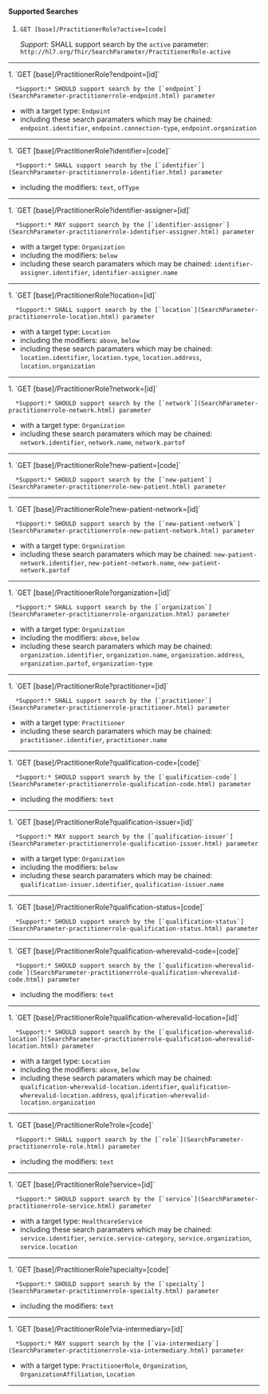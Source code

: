 #### Supported Searches

1. `GET [base]/PractitionerRole?active=[code]`

      *Support:* SHALL support search by the `active` parameter: `http://hl7.org/fhir/SearchParameter/PractitionerRole-active`
<hr />
1. `GET [base]/PractitionerRole?endpoint=[id]`

      *Support:* SHOULD support search by the [`endpoint`](SearchParameter-practitionerrole-endpoint.html) parameter
   - with a target type:  `Endpoint`   
   - including these search paramaters which may be chained:  `endpoint.identifier`, `endpoint.connection-type`, `endpoint.organization`
<hr />
1. `GET [base]/PractitionerRole?identifier=[code]`

      *Support:* SHALL support search by the [`identifier`](SearchParameter-practitionerrole-identifier.html) parameter  
   - including the modifiers:  `text`, `ofType`   
<hr />
1. `GET [base]/PractitionerRole?identifier-assigner=[id]`

      *Support:* MAY support search by the [`identifier-assigner`](SearchParameter-practitionerrole-identifier-assigner.html) parameter
   - with a target type:  `Organization`
   - including the modifiers:  `below`  
   - including these search paramaters which may be chained:  `identifier-assigner.identifier`, `identifier-assigner.name`
<hr />
1. `GET [base]/PractitionerRole?location=[id]`

      *Support:* SHALL support search by the [`location`](SearchParameter-practitionerrole-location.html) parameter
   - with a target type:  `Location`
   - including the modifiers:  `above`, `below`  
   - including these search paramaters which may be chained:  `location.identifier`, `location.type`, `location.address`, `location.organization`
<hr />
1. `GET [base]/PractitionerRole?network=[id]`

      *Support:* SHOULD support search by the [`network`](SearchParameter-practitionerrole-network.html) parameter
   - with a target type:  `Organization`   
   - including these search paramaters which may be chained:  `network.identifier`, `network.name`, `network.partof`
<hr />
1. `GET [base]/PractitionerRole?new-patient=[code]`

      *Support:* SHOULD support search by the [`new-patient`](SearchParameter-practitionerrole-new-patient.html) parameter     
<hr />
1. `GET [base]/PractitionerRole?new-patient-network=[id]`

      *Support:* SHOULD support search by the [`new-patient-network`](SearchParameter-practitionerrole-new-patient-network.html) parameter
   - with a target type:  `Organization`   
   - including these search paramaters which may be chained:  `new-patient-network.identifier`, `new-patient-network.name`, `new-patient-network.partof`
<hr />
1. `GET [base]/PractitionerRole?organization=[id]`

      *Support:* SHALL support search by the [`organization`](SearchParameter-practitionerrole-organization.html) parameter
   - with a target type:  `Organization`
   - including the modifiers:  `above`, `below`  
   - including these search paramaters which may be chained:  `organization.identifier`, `organization.name`, `organization.address`, `organization.partof`, `organization-type`
<hr />
1. `GET [base]/PractitionerRole?practitioner=[id]`

      *Support:* SHALL support search by the [`practitioner`](SearchParameter-practitionerrole-practitioner.html) parameter
   - with a target type:  `Practitioner`   
   - including these search paramaters which may be chained:  `practitioner.identifier`, `practitioner.name`
<hr />
1. `GET [base]/PractitionerRole?qualification-code=[code]`

      *Support:* SHOULD support search by the [`qualification-code`](SearchParameter-practitionerrole-qualification-code.html) parameter  
   - including the modifiers:  `text`   
<hr />
1. `GET [base]/PractitionerRole?qualification-issuer=[id]`

      *Support:* MAY support search by the [`qualification-issuer`](SearchParameter-practitionerrole-qualification-issuer.html) parameter
   - with a target type:  `Organization`
   - including the modifiers:  `below`  
   - including these search paramaters which may be chained:  `qualification-issuer.identifier`, `qualification-issuer.name`
<hr />
1. `GET [base]/PractitionerRole?qualification-status=[code]`

      *Support:* SHOULD support search by the [`qualification-status`](SearchParameter-practitionerrole-qualification-status.html) parameter     
<hr />
1. `GET [base]/PractitionerRole?qualification-wherevalid-code=[code]`

      *Support:* SHOULD support search by the [`qualification-wherevalid-code`](SearchParameter-practitionerrole-qualification-wherevalid-code.html) parameter  
   - including the modifiers:  `text`   
<hr />
1. `GET [base]/PractitionerRole?qualification-wherevalid-location=[id]`

      *Support:* SHOULD support search by the [`qualification-wherevalid-location`](SearchParameter-practitionerrole-qualification-wherevalid-location.html) parameter
   - with a target type:  `Location`
   - including the modifiers:  `above`, `below`  
   - including these search paramaters which may be chained:  `qualification-wherevalid-location.identifier`, `qualification-wherevalid-location.address`, `qualification-wherevalid-location.organization`
<hr />
1. `GET [base]/PractitionerRole?role=[code]`

      *Support:* SHALL support search by the [`role`](SearchParameter-practitionerrole-role.html) parameter  
   - including the modifiers:  `text`   
<hr />
1. `GET [base]/PractitionerRole?service=[id]`

      *Support:* SHOULD support search by the [`service`](SearchParameter-practitionerrole-service.html) parameter
   - with a target type:  `HealthcareService`   
   - including these search paramaters which may be chained:  `service.identifier`, `service.service-category`, `service.organization`, `service.location`
<hr />
1. `GET [base]/PractitionerRole?specialty=[code]`

      *Support:* SHOULD support search by the [`specialty`](SearchParameter-practitionerrole-specialty.html) parameter  
   - including the modifiers:  `text`   
<hr />
1. `GET [base]/PractitionerRole?via-intermediary=[id]`

      *Support:* MAY support search by the [`via-intermediary`](SearchParameter-practitionerrole-via-intermediary.html) parameter
   - with a target type:  `PractitionerRole`, `Organization`, `OrganizationAffiliation`, `Location`    
<hr />
